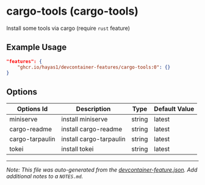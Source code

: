 
# cargo-tools (cargo-tools)

Install some tools via cargo (require `rust` feature)

## Example Usage

```json
"features": {
    "ghcr.io/hayas1/devcontainer-features/cargo-tools:0": {}
}
```

## Options

| Options Id | Description | Type | Default Value |
|-----|-----|-----|-----|
| miniserve | install miniserve | string | latest |
| cargo-readme | install cargo-readme | string | latest |
| cargo-tarpaulin | install cargo-tarpaulin | string | latest |
| tokei | install tokei | string | latest |



---

_Note: This file was auto-generated from the [devcontainer-feature.json](https://github.com/hayas1/devcontainer-features/blob/main/src/cargo-tools/devcontainer-feature.json).  Add additional notes to a `NOTES.md`._
